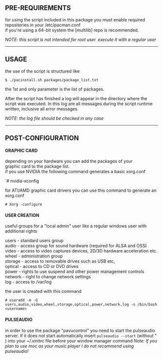 ## PRE-REQUIREMENTS

for using the script included in this package
you must enable required repositories in your
/etc/pacman.conf  
if you're using a 64-bit system the [multilib] repo is
recommended.

*NOTE: this script is not intended for root user. execute it with a regular user*

----------------------------------------------------------------------------------
## USAGE

the use of the script is structured like
	
`$ ./pacinstall.sh packages/package_list.txt`

the 1st and only parameter is the list of packages.

After the script has finished a log will appear in the directory where
the script was executed. In this log are all messages during the script runtime
written, inclusive all error messages.

*NOTE: the log file should be checked in any case*

----------------------------------------------------------------------------------
## POST-CONFIGURATION


#### GRAPHIC CARD

depending on your hardware you can add the packages of your  
graphic card to the package list.  
if you use NVIDIA the following command generates a basic xorg.conf  

`# nvidia-xconfig

for ATI/AMD graphic card drivers you can use this command to generate an xorg.conf  

`# Xorg -configure`


#### USER CREATION

useful groups for a "local admin" user like a regular windows user with additional rights

users - standard users group  
audio - access group for sound hardware (required for ALSA and OSS)  
video - access to video captures devices, 2D/3D hardware acceleration etc.  
wheel - administration group  
storage - access to removable drives such as USB etc,  
optical - access to CD or DVD drives  
power - rights to use suspend and other power management controls  
network - right to change network settings  
log - access to /var/log  

the user is created with this command

`# useradd -m -G users,audio,video,wheel,storage,optical,power,network,log -s /bin/bash <username>`


#### PULSEAUDIO

in order to use the package "pavucontrol" you need to start the pulseaudio server. If it does not start automatically insert
`pulseaudio --start` (without " ) into your ~/.xinitrc file before your window manager command
*Note: If you plan to use moc as your music player I do not recommend using pulseaudio!*
